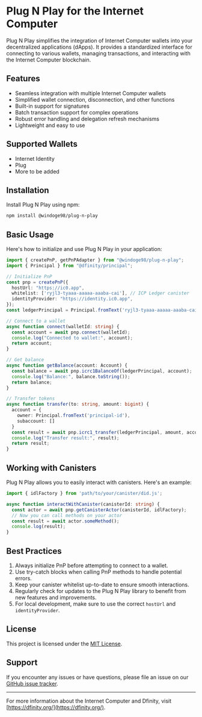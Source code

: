 # Plug N Play for the Internet Computer

Plug N Play simplifies the integration of Internet Computer wallets into your decentralized applications (dApps). It provides a standardized interface for connecting to various wallets, managing transactions, and interacting with the Internet Computer blockchain.

## Features

- Seamless integration with multiple Internet Computer wallets
- Simplified wallet connection, disconnection, and other functions
- Built-in support for signatures
- Batch transaction support for complex operations
- Robust error handling and delegation refresh mechanisms
- Lightweight and easy to use

## Supported Wallets

- Internet Identity
- Plug
- More to be added

## Installation

Install Plug N Play using npm:

```bash
npm install @windoge98/plug-n-play
```

## Basic Usage

Here's how to initialize and use Plug N Play in your application:

```typescript
import { createPnP, getPnPAdapter } from "@windoge98/plug-n-play";
import { Principal } from "@dfinity/principal";

// Initialize PnP
const pnp = createPnP({
  hostUrl: "https://ic0.app",
  whitelist: ['ryjl3-tyaaa-aaaaa-aaaba-cai'], // ICP Ledger canister
  identityProvider: "https://identity.ic0.app",
});
const ledgerPrincipal = Principal.fromText('ryjl3-tyaaa-aaaaa-aaaba-cai');

// Connect to a wallet
async function connect(walletId: string) {
  const account = await pnp.connect(walletId);
  console.log("Connected to wallet:", account);
  return account;
}

// Get balance
async function getBalance(account: Account) {
  const balance = await pnp.icrc1BalanceOf(ledgerPrincipal, account);
  console.log("Balance:", balance.toString());
  return balance;
}

// Transfer tokens
async function transfer(to: string, amount: bigint) {
  account = {
    owner: Principal.fromText('principal-id'),
    subaccount: []
  }
  const result = await pnp.icrc1_transfer(ledgerPrincipal, amount, account);
  console.log("Transfer result:", result);
  return result;
}
```

## Working with Canisters

Plug N Play allows you to easily interact with canisters. Here's an example:

```typescript
import { idlFactory } from 'path/to/your/canister/did.js';

async function interactWithCanister(canisterId: string) {
  const actor = await pnp.getCanisterActor(canisterId, idlFactory);
  // Now you can call methods on your actor
  const result = await actor.someMethod();
  console.log(result);
}
```

## Best Practices

1. Always initialize PnP before attempting to connect to a wallet.
2. Use try-catch blocks when calling PnP methods to handle potential errors.
3. Keep your canister whitelist up-to-date to ensure smooth interactions.
4. Regularly check for updates to the Plug N Play library to benefit from new features and improvements.
5. For local development, make sure to use the correct `hostUrl` and `identityProvider`.

## License

This project is licensed under the [MIT License](https://github.com/microdao-corporation/plug-n-play/blob/main/LICENSE.txt).

## Support

If you encounter any issues or have questions, please file an issue on our [GitHub issue tracker](https://github.com/microdao-corporation/plug-n-play/issues).

---

For more information about the Internet Computer and Dfinity, visit [https://dfinity.org/](https://dfinity.org/).